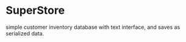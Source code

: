 SuperStore
==========

simple customer inventory database with text interface, and saves as serialized data.